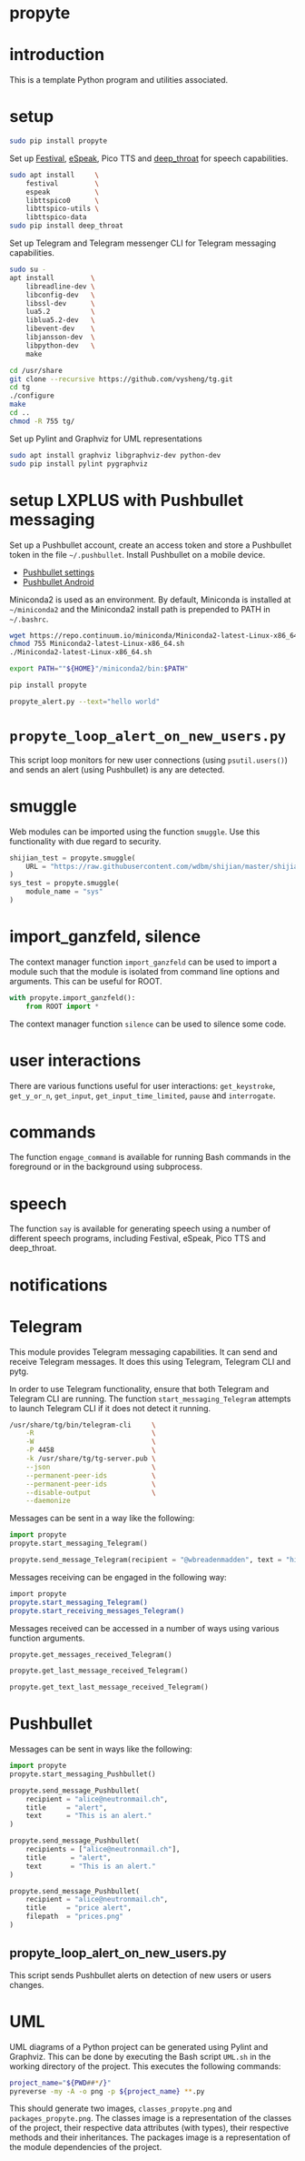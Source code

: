 # propyte

# introduction

This is a template Python program and utilities associated.

# setup

```Bash
sudo pip install propyte
```

Set up [Festival](http://www.cstr.ed.ac.uk/projects/festival/), [eSpeak](http://espeak.sourceforge.net/), Pico TTS and [deep_throat](https://github.com/wdbm/deep_throat) for speech capabilities.

```Bash
sudo apt install     \
    festival         \
    espeak           \
    libttspico0      \
    libttspico-utils \
    libttspico-data
sudo pip install deep_throat
```

Set up Telegram and Telegram messenger CLI for Telegram messaging capabilities.

```Bash
sudo su -
apt install         \
    libreadline-dev \
    libconfig-dev   \
    libssl-dev      \
    lua5.2          \
    liblua5.2-dev   \
    libevent-dev    \
    libjansson-dev  \
    libpython-dev   \
    make

cd /usr/share
git clone --recursive https://github.com/vysheng/tg.git
cd tg
./configure
make
cd ..
chmod -R 755 tg/
```

Set up Pylint and Graphviz for UML representations

```Bash
sudo apt install graphviz libgraphviz-dev python-dev
sudo pip install pylint pygraphviz
```

# setup LXPLUS with Pushbullet messaging

Set up a Pushbullet account, create an access token and store a Pushbullet token in the file `~/.pushbullet`. Install Pushbullet on a mobile device.

- [Pushbullet settings](https://www.pushbullet.com/#settings/account)
- [Pushbullet Android](https://play.google.com/store/apps/details?id=com.pushbullet.android)

Miniconda2 is used as an environment. By default, Miniconda is installed at `~/miniconda2` and the Miniconda2 install path is prepended to PATH in `~/.bashrc`.

```Bash
wget https://repo.continuum.io/miniconda/Miniconda2-latest-Linux-x86_64.sh
chmod 755 Miniconda2-latest-Linux-x86_64.sh
./Miniconda2-latest-Linux-x86_64.sh

export PATH=""${HOME}"/miniconda2/bin:$PATH"
```

```Bash
pip install propyte
```

```Bash
propyte_alert.py --text="hello world"
```

# `propyte_loop_alert_on_new_users.py`

This script loop monitors for new user connections (using `psutil.users()`) and sends an alert (using Pushbullet) is any are detected.

# smuggle

Web modules can be imported using the function `smuggle`. Use this functionality with due regard to security.

```Python
shijian_test = propyte.smuggle(
    URL = "https://raw.githubusercontent.com/wdbm/shijian/master/shijian.py"
)
sys_test = propyte.smuggle(
    module_name = "sys"
)
```

# import_ganzfeld, silence

The context manager function `import_ganzfeld` can be used to import a module such that the module is isolated from command line options and arguments. This can be useful for ROOT.

```Python
with propyte.import_ganzfeld():
    from ROOT import *
```

The context manager function `silence` can be used to silence some code.

# user interactions

There are various functions useful for user interactions: `get_keystroke`, `get_y_or_n`, `get_input`, `get_input_time_limited`, `pause` and `interrogate`.

# commands

The function `engage_command` is available for running Bash commands in the foreground or in the background using subprocess.

# speech

The function `say` is available for generating speech using a number of different speech programs, including Festival, eSpeak, Pico TTS and deep_throat.

# notifications

# Telegram

This module provides Telegram messaging capabilities. It can send and receive Telegram messages. It does this using Telegram, Telegram CLI and pytg.

In order to use Telegram functionality, ensure that both Telegram and Telegram CLI are running. The function `start_messaging_Telegram` attempts to launch Telegram CLI if it does not detect it running.

```bash
/usr/share/tg/bin/telegram-cli     \
    -R                             \
    -W                             \
    -P 4458                        \
    -k /usr/share/tg/tg-server.pub \
    --json                         \
    --permanent-peer-ids           \
    --permanent-peer-ids           \
    --disable-output               \
    --daemonize
```

Messages can be sent in a way like the following:

```Python
import propyte
propyte.start_messaging_Telegram()

propyte.send_message_Telegram(recipient = "@wbreadenmadden", text = "hi")
```

Messages receiving can be engaged in the following way:

```Bash
import propyte
propyte.start_messaging_Telegram()
propyte.start_receiving_messages_Telegram()
```

Messages received can be accessed in a number of ways using various function arguments.

```Python
propyte.get_messages_received_Telegram()
```

```Python
propyte.get_last_message_received_Telegram()
```

```Python
propyte.get_text_last_message_received_Telegram()
```

# Pushbullet

Messages can be sent in ways like the following:

```Python
import propyte
propyte.start_messaging_Pushbullet()

propyte.send_message_Pushbullet(
    recipient = "alice@neutronmail.ch",
    title     = "alert",
    text      = "This is an alert."
)

propyte.send_message_Pushbullet(
    recipients = ["alice@neutronmail.ch"],
    title      = "alert",
    text       = "This is an alert."
)

propyte.send_message_Pushbullet(
    recipient = "alice@neutronmail.ch",
    title     = "price alert",
    filepath  = "prices.png"
)
```

## propyte_loop_alert_on_new_users.py

This script sends Pushbullet alerts on detection of new users or users changes.

# UML

UML diagrams of a Python project can be generated using Pylint and Graphviz. This can be done by executing the Bash script `UML.sh` in the working directory of the project. This executes the following commands:

```Bash
project_name="${PWD##*/}"
pyreverse -my -A -o png -p ${project_name} **.py
```

This should generate two images, `classes_propyte.png` and `packages_propyte.png`. The classes image is a representation of the classes of the project, their respective data attributes (with types), their respective methods and their inheritances. The packages image is a representation of the module dependencies of the project.
